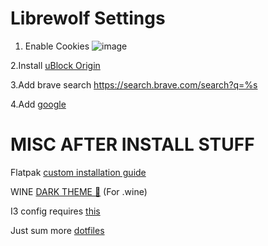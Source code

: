 # Librewolf Settings 
1. Enable Cookies
![image](https://github.com/user-attachments/assets/26c41a46-659d-47c0-b893-d991e45637e6)

2.Install [uBlock Origin](https://addons.mozilla.org/en-US/firefox/addon/ublock-origin/)

3.Add brave search
https://search.brave.com/search?q=%s

4.Add [google](https://github.com/ungoogled-software/ungoogled-chromium/discussions/1488#discussioncomment-619116)

# MISC AFTER INSTALL STUFF

Flatpak [custom installation guide](https://docs.flatpak.org/en/latest/tips-and-tricks.html#adding-a-custom-installation)

WINE [DARK THEME 🍷](https://raw.githubusercontent.com/Twig6943/AffinityOnLinux/main/wine-dark-theme.reg) (For .wine)

I3 config requires [this](https://github.com/adi1090x/polybar-themes)

Just sum more [dotfiles](https://github.com/hyper-dot/dotfiles-old)
